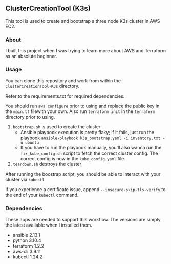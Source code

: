 ## ClusterCreationTool (K3s)
This tool is used to create and bootstrap a three node K3s cluster in AWS EC2. 

### About
I built this project when I was trying to learn more about AWS and Terraform as an absolute beginner. 

### Usage
You can clone this repository and work from within the `ClusterCreationTool-K3s` directory.

Refer to the requirements.txt for required dependencies.

You should run `aws configure` prior to using and replace the public key in the `main.tf` filewith your own. Also run `terraform init` in the `terraform` directory prior to using.

1. `bootstrap.sh` is used to create the cluster
	* Ansible playbook execution is pretty flaky; if it fails, just run the playbook `ansible-playbook k3s_bootstrap.yaml -i inventory.txt -u ubuntu` 
	* If you have to run the playbook manually, you'll also wanna run the `fix_kube_config.sh` script to fetch the correct cluster config. The correct config is now in the `kube_config.yaml` file.
2. `teardown.sh` destroys the cluster

After running the boostrap script, you should be able to interact with your cluster via `kubectl`

If you experience a certificate issue, append `--insecure-skip-tls-verify` to the end of your `kubectl` command.

### Dependencies
These apps are needed to support this workflow. The versions are simply the latest available when I installed them.
- ansible 2.13.1
- python 3.10.4
- terraform 1.2.2
- aws-cli 3.9.11
- kubectl 1.24.2

